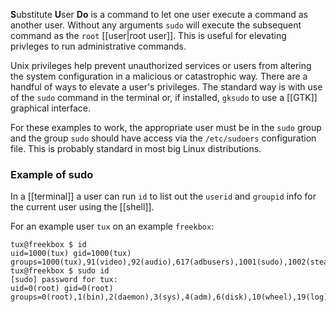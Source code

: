**S**ubstitute **U**ser **Do** is a command to let one user execute a command as another user. Without any arguments `sudo` will execute the subsequent command as the `root` [[user|root user]]. This is useful for elevating privleges to run administrative commands.

Unix privileges help prevent unauthorized services or users from altering the system configuration in a malicious or catastrophic way. There are a handful of ways to elevate a user's privileges. The standard way is with use of the `sudo` command in the terminal or, if installed, `gksudo` to use a [[GTK]] graphical interface.

For these examples to work, the appropriate user must be in the `sudo` group and the group `sudo` should have access via the `/etc/sudoers` configuration file. This is probably standard in most big Linux distributions.

### Example of sudo

In a [[terminal]] a user can run `id` to list out the `userid` and `groupid` info for the current user using the [[shell]].

For an example user `tux` on an example `freekbox`:

```
tux@freekbox $ id
uid=1000(tux) gid=1000(tux) groups=1000(tux),91(video),92(audio),617(adbusers),1001(sudo),1002(steam)
tux@freekbox $ sudo id
[sudo] password for tux:
uid=0(root) gid=0(root) groups=0(root),1(bin),2(daemon),3(sys),4(adm),6(disk),10(wheel),19(log)
```


